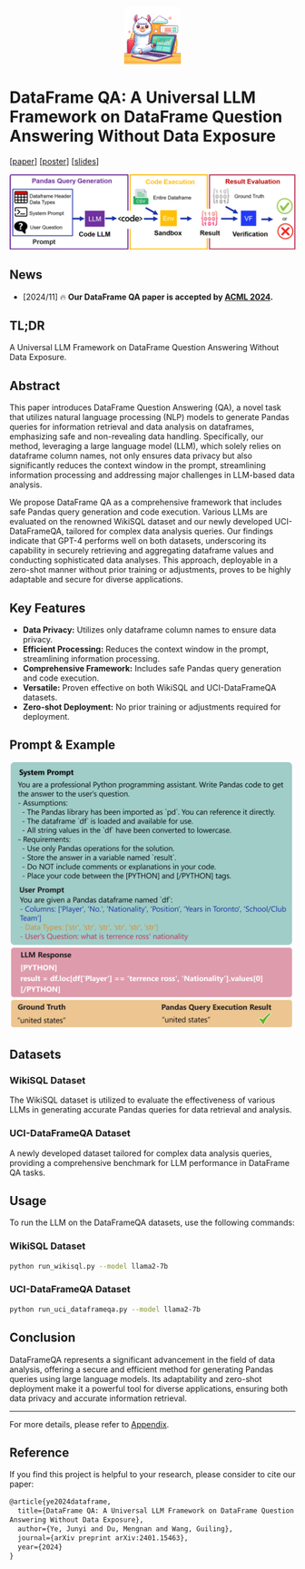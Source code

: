 <p align="center">
    <img src="assets/figures/logo.png" width="100"> 
</p>

# DataFrame QA: A Universal LLM Framework on DataFrame Question Answering Without Data Exposure

[[paper](https://openreview.net/forum?id=rDNj0enuhc)] [[poster](./assets/dataframe_qa_poster.pdf)] [[slides](./assets/dataframe_qa_slides.pdf)]

![framework](./assets/figures/dataframe_qa.png)

## News
- [2024/11] 🔥 **Our DataFrame QA paper is accepted by [ACML 2024](https://www.acml-conf.org/2024/).**

## TL;DR
A Universal LLM Framework on DataFrame Question Answering Without Data Exposure.

## Abstract
This paper introduces DataFrame Question Answering (QA), a novel task that utilizes natural language processing (NLP) models to generate Pandas queries for information retrieval and data analysis on dataframes, emphasizing safe and non-revealing data handling. Specifically, our method, leveraging a large language model (LLM), which solely relies on dataframe column names, not only ensures data privacy but also significantly reduces the context window in the prompt, streamlining information processing and addressing major challenges in LLM-based data analysis.

We propose DataFrame QA as a comprehensive framework that includes safe Pandas query generation and code execution. Various LLMs are evaluated on the renowned WikiSQL dataset and our newly developed UCI-DataFrameQA, tailored for complex data analysis queries. Our findings indicate that GPT-4 performs well on both datasets, underscoring its capability in securely retrieving and aggregating dataframe values and conducting sophisticated data analyses. This approach, deployable in a zero-shot manner without prior training or adjustments, proves to be highly adaptable and secure for diverse applications.

## Key Features
- **Data Privacy:** Utilizes only dataframe column names to ensure data privacy.
- **Efficient Processing:** Reduces the context window in the prompt, streamlining information processing.
- **Comprehensive Framework:** Includes safe Pandas query generation and code execution.
- **Versatile:** Proven effective on both WikiSQL and UCI-DataFrameQA datasets.
- **Zero-shot Deployment:** No prior training or adjustments required for deployment.


## Prompt & Example
<p align="center">
    <img src="assets/figures/prompt.png" width="500"> 
</p>

## Datasets
### WikiSQL Dataset
The WikiSQL dataset is utilized to evaluate the effectiveness of various LLMs in generating accurate Pandas queries for data retrieval and analysis.

### UCI-DataFrameQA Dataset
A newly developed dataset tailored for complex data analysis queries, providing a comprehensive benchmark for LLM performance in DataFrame QA tasks.

## Usage
To run the LLM on the DataFrameQA datasets, use the following commands:

### WikiSQL Dataset
```bash
python run_wikisql.py --model llama2-7b
```

### UCI-DataFrameQA Dataset
```bash
python run_uci_dataframeqa.py --model llama2-7b
```

## Conclusion
DataFrameQA represents a significant advancement in the field of data analysis, offering a secure and efficient method for generating Pandas queries using large language models. Its adaptability and zero-shot deployment make it a powerful tool for diverse applications, ensuring both data privacy and accurate information retrieval.

---

For more details, please refer to [Appendix](./appendix.pdf).

## Reference
If you find this project is helpful to your research, please consider to cite our paper:
```
@article{ye2024dataframe,
  title={DataFrame QA: A Universal LLM Framework on DataFrame Question Answering Without Data Exposure},
  author={Ye, Junyi and Du, Mengnan and Wang, Guiling},
  journal={arXiv preprint arXiv:2401.15463},
  year={2024}
}
```

